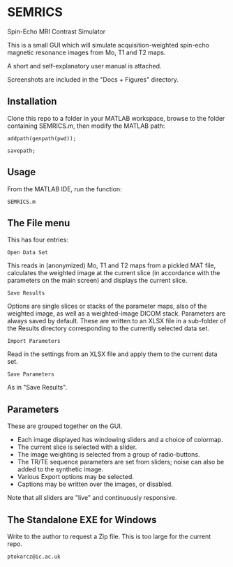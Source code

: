 # SEMRICS
Spin-Echo MRI Contrast Simulator

This is a small GUI which will simulate acquisition-weighted spin-echo magnetic resonance images from Mo, T1 and T2 maps.

A short and self-explanatory user manual is attached.

Screenshots are included in the "Docs + Figures" directory.

## Installation
Clone this repo to a folder in your MATLAB workspace, browse to the folder containing SEMRICS.m, then modify the MATLAB path:

```addpath(genpath(pwd));```

```savepath;```

## Usage
From the MATLAB IDE, run the function:

```SEMRICS.m```

## The File menu
This has four entries:

```Open Data Set```

This reads in (anonymized) Mo, T1 and T2 maps from a pickled MAT file, calculates the weighted image at the current slice (in accordance with the parameters on the main screen) and displays the current slice.

```Save Results```

Options are single slices or stacks of the parameter maps, also of the weighted image, as well as a weighted-image DICOM stack.
Parameters are always saved by default. These are written to an XLSX file in a sub-folder of the Results directory corresponding to the currently selected data set.

```Import Parameters```

Read in the settings from an XLSX file and apply them to the current data set.

```Save Parameters```

As in "Save Results".

## Parameters
These are grouped together on the GUI.

- Each image displayed has windowing sliders and a choice of colormap.
- The current slice is selected with a slider.
- The image weighting is selected from a group of radio-buttons.
- The TR/TE sequence parameters are set from sliders; noise can also be added to the synthetic image.
- Various Export options may be selected.
- Captions may be written over the images, or disabled.

Note that all sliders are "live" and continuously responsive.

## The Standalone EXE for Windows
Write to the author to request a Zip file. This is too large for the current repo.

```ptokarcz@ic.ac.uk```




